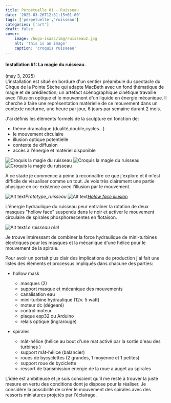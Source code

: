 ```yaml
---
title: Perpétuelle 01 - Ruisseau
date: '2025-03-26T12:51:15+01:00'
tags: ['perpetuelle','ruisseau']
categories: ['art']
draft: false
cover:
    image: /hugo-isaac/img/ruisseau2.jpg
    alt: 'this is an image'
    caption: 'croquis ruisseau'
---
```

#### Installation #1: La magie du ruisseau.
(may 3, 2025)  
L'installation est situé en bordure d'un sentier préambule du spectacle du Cirque de la Pointe Sèche qui adapte MacBeth avec un fond thématique de magie et de prédilection; un artefact scénographique cinétique travaille avec l'illusion optique et le mouvement d'un liquide en énergie mécanique. Il cherche à faire une représentation matérielle de ce mouvement dans un contexte nocturne, une heure par jour, 6 jours par semaine durant 2 mois. 

J'ai définis les éléments formels de la sculpture en fonction de:  

- thème dramatique (dualité,double,cycles...)
- le mouvement circulaire
- illusion optique potentielle
- contexte de diffusion
- accès à l'énergie et matériel disponible  

![Croquis la magie du ruisseau](/hugo-isaac/img/ruisseau1.jpg)
![Croquis la magie du ruisseau](/hugo-isaac/img/ruisseau3.jpg)
![Croquis la magie du ruisseau](/hugo-isaac/img/ruisseau5.jpg)

À ce stade je commence à peine à reconnaître ce que j'explore et il m'est difficile de visualiser comme un tout. Je vois très clairement une partie physique en co-existence avec l'illusion par le mouvement. 
 
![Alt text](/hugo-isaac/img/ruisseau6.jpg)*Prototype_ruisseau*
![Alt text](/hugo-isaac/img/hollowface.jpg)*[Holow face illusion](https://www.youtube.com/watch?v=sKa0eaKsdA0&t=1s)*  

L'énergie hydraulique du ruisseau peur entraîner la rotation de deux masques "hollow face" suspendu dans le noir et activer le mouvement circulaire de spirales phosphorescentes en flotaison. 

![Alt text](/hugo-isaac/img/ruisseau4.jpg)*Le ruisseau réel*

Je trouve intéressant de combiner la force hydraulique de mini-turbines électriques pour les masques et la mécanique d'une hélice pour le mouvement de la spirale. 
 
Pour avoir un portait plus clair des implications de production j'ai fait une listes des éléments et processus impliqués dans chacune des parties: 

- hollow mask
    - masques (2)
    - support masque et mécanique des mouvements
    - canalisation eau
    - mini-turbine hydraulique (12v. 5 watt) 
    - moteur dc (dégearé)
    - control moteur 
    - plaque esp32 ou Arduino 
    - relais optique (ingrarouge)

- spirales
    - mât-hélice (hélice au bout d'une mat activé par la sortie d'eau des turbines )
    - support mât-hélice (balancier)
    - roues de bycyclettes (2 grandes, 1 moyenne et 1 petites)
    - support roue de byciclette
    - ressort de transmission energie de la roue a auget au spirales  
   
 L'idée est ambitieuse et je suis conscient qu'il me reste à trouver la juste mesure en vertu des conditions dont je dispose pour la réaliser. Je considère la possibilité de créer le mouvement des spirales avec des ressorts miniatures projetés par l'éclairage. 



